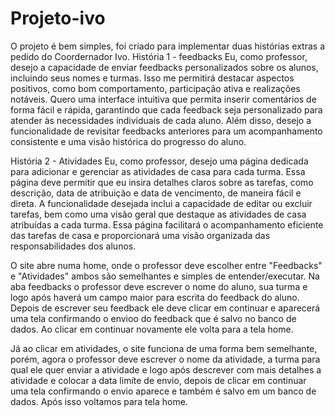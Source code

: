 # Projeto-ivo

O projeto é bem simples, foi criado para implementar duas histórias extras a pedido do Coordernador Ivo.
História 1 - feedbacks
Eu, como professor,
desejo a capacidade de enviar feedbacks personalizados sobre os alunos, incluindo seus nomes e turmas. Isso me permitirá destacar aspectos positivos, como bom comportamento, participação ativa e realizações notáveis. Quero uma interface intuitiva que permita inserir comentários de forma fácil e rápida, garantindo que cada feedback seja personalizado para atender às necessidades individuais de cada aluno. Além disso, desejo a funcionalidade de revisitar feedbacks anteriores para um acompanhamento consistente e uma visão histórica do progresso do aluno.

História 2 - Atividades
Eu, como professor,
 desejo uma página dedicada para adicionar e gerenciar as atividades de casa para cada turma. Essa página deve permitir que eu insira detalhes claros sobre as tarefas, como descrição, data de atribuição e data de vencimento, de maneira fácil e direta. A funcionalidade desejada inclui a capacidade de editar ou excluir tarefas, bem como uma visão geral que destaque as atividades de casa atribuídas a cada turma. Essa página facilitará o acompanhamento eficiente das tarefas de casa e proporcionará uma visão organizada das responsabilidades dos alunos.

 O site abre numa home, onde o professor deve escolher entre "Feedbacks" e "Atividades" ambos são semelhantes e simples de entender/executar. Na aba feedbacks o professor deve escrever o nome do aluno, sua turma e logo após haverá um campo maior para escrita do feedback do aluno. Depois de escrever seu feedback ele deve clicar em continuar e aparecerá uma tela confirmando o envioo do feedback que é salvo no banco de dados. Ao clicar em continuar novamente ele volta para a tela home.

Já ao clicar em atividades, o site funciona de uma forma bem semelhante, porém, agora o professor deve escrever o nome da atividade, a turma para qual ele quer enviar a atividade e logo após descrever com mais detalhes a atividade e colocar a data limíte de envio, depois de clicar em continuar uma tela confirmando o envio aparece e também é salvo em um banco de dados. Após isso voltamos para tela home.